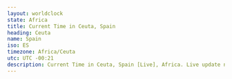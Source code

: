 ```yaml
---
layout: worldclock
state: Africa
title: Current Time in Ceuta, Spain
heading: Ceuta
name: Spain
iso: ES
timezone: Africa/Ceuta
utc: UTC -00:21
description: Current Time in Ceuta, Spain [Live], Africa. Live update now time in Ceuta, timezone Africa/Ceuta, UTC -00:21, Country ISO code & Current Local Time.
---
```


